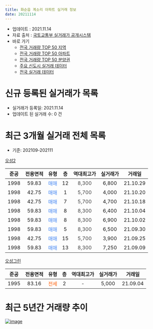 ```yaml
---
title: 화순읍 계소리 아파트 실거래 정보
date: 20211114
---
```


* 업데이트 : 2021.11.14
* 자료 출처 : [국토교통부 실거래가 공개시스템](http://rt.molit.go.kr)
* 바로 가기
    * [전국 거래량 TOP 50 지역](https://apt-info.github.io/apt-trade-info/tr)
    * [전국 거래량 TOP 50 아파트](https://apt-info.github.io/apt-trade-info/ta)
    * [전국 거래량 TOP 50 분양권](https://apt-info.github.io/apt-trade-info/tb)
    * [주요 신도시 실거래 데이터](https://apt-info.github.io/apt-trade-info/newtown)
    * [전국 실거래 데이터](https://apt-info.github.io/apt-trade-info/all)



<script async src="https://pagead2.googlesyndication.com/pagead/js/adsbygoogle.js"></script>
<!-- 기본광고 -->
<ins class="adsbygoogle"
     style="display:block"
     data-ad-client="ca-pub-1142216861245946"
     data-ad-slot="4805727019"
     data-ad-format="auto"
     data-full-width-responsive="true"></ins>
<script>
     (adsbygoogle = window.adsbygoogle || []).push({});
</script>


# 신규 등록된 실거래가 목록

* 실거래가 등록일: 2021.11.14
* 업데이트 된 실거래 수: 0 건




<script async src="https://pagead2.googlesyndication.com/pagead/js/adsbygoogle.js"></script>
<!-- 기본광고 -->
<ins class="adsbygoogle"
     style="display:block"
     data-ad-client="ca-pub-1142216861245946"
     data-ad-slot="4805727019"
     data-ad-format="auto"
     data-full-width-responsive="true"></ins>
<script>
     (adsbygoogle = window.adsbygoogle || []).push({});
</script>


# 최근 3개월 실거래 전체 목록
* 기준: 202109-202111


[오성2](https://search.naver.com/search.naver?query=%EC%98%A4%EC%84%B12)

|준공|전용면적|유형|층|역대최고가|실거래가|거래일|
|:---:|:---:|:---:|:---:|:---:|:---:|:---:|
|1998|59.83|<span style="color:#4285F3">매매</span>|12|<span style="color:#444444">8,300</span>|6,800|21.10.29|
|1998|42.75|<span style="color:#4285F3">매매</span>|1|<span style="color:#444444">5,700</span>|4,000|21.10.20|
|1998|42.75|<span style="color:#4285F3">매매</span>|7|<span style="color:#444444">5,700</span>|4,700|21.10.18|
|1998|59.83|<span style="color:#4285F3">매매</span>|8|<span style="color:#444444">8,300</span>|6,400|21.10.04|
|1998|59.83|<span style="color:#4285F3">매매</span>|8|<span style="color:#444444">8,300</span>|6,900|21.10.02|
|1998|59.83|<span style="color:#4285F3">매매</span>|5|<span style="color:#444444">8,300</span>|6,500|21.09.30|
|1998|42.75|<span style="color:#4285F3">매매</span>|15|<span style="color:#444444">5,700</span>|3,900|21.09.25|
|1998|59.83|<span style="color:#4285F3">매매</span>|13|<span style="color:#444444">8,300</span>|7,250|21.09.09|

[오성그린](https://search.naver.com/search.naver?query=%EC%98%A4%EC%84%B1%EA%B7%B8%EB%A6%B0)

|준공|전용면적|유형|층|역대최고가|실거래가|거래일|
|:---:|:---:|:---:|:---:|:---:|:---:|:---:|
|1995|83.16|<span style="color:#FF5A00">전세</span>|2|<span style="color:#444444">-</span>|5,000|21.09.04|



<script async src="https://pagead2.googlesyndication.com/pagead/js/adsbygoogle.js"></script>
<!-- 기본광고 -->
<ins class="adsbygoogle"
     style="display:block"
     data-ad-client="ca-pub-1142216861245946"
     data-ad-slot="4805727019"
     data-ad-format="auto"
     data-full-width-responsive="true"></ins>
<script>
     (adsbygoogle = window.adsbygoogle || []).push({});
</script>


# 최근 5년간 거래량 추이


<div style="width:100%;">
    <canvas id="deal_progress" height="200"></canvas>
</div>

<script>
new Chart(document.getElementById("deal_progress"), {
    type: 'line',
    data: {
        labels: ['16.01','16.03','16.04','16.05','16.06','16.08','16.09','16.10','16.11','16.12','17.01','17.02','17.03','17.04','17.05','17.06','17.07','17.08','17.09','17.10','17.11','17.12','18.02','18.03','18.04','18.05','18.06','18.07','18.08','18.09','18.10','18.11','18.12','19.01','19.02','19.03','19.04','19.05','19.06','19.07','19.08','19.09','19.10','19.11','19.12','20.01','20.02','20.03','20.04','20.05','20.08','20.09','20.10','20.11','20.12','21.01','21.02','21.03','21.04','21.05','21.06','21.07','21.08','21.09','21.10'],
        datasets: [{
            label: '매매/분양권',
            data: [1,3,6,3,2,2,4,1,3,2,1,2,2,1,0,4,1,1,2,1,1,1,3,2,2,0,1,1,1,2,7,2,4,6,4,2,3,1,2,2,2,1,1,3,2,1,3,2,4,1,0,2,1,2,1,0,1,1,2,3,1,2,2,3,5],
            borderColor: "rgba(66, 133, 243, 1)",
            backgroundColor: "rgba(66, 133, 243, 0.05)",
            borderWidth: 1,
            pointRadius: 0,
            fill: false,
            lineTension: 0
        },{
            label: '전/월세',
            data: [1,0,0,0,0,0,0,0,1,0,0,0,1,1,3,1,1,0,1,0,2,0,2,2,0,2,0,0,1,1,0,0,0,2,0,0,2,0,0,0,1,1,1,1,1,0,1,0,0,0,3,0,1,2,1,1,0,1,0,0,0,1,0,1,0],
            borderColor: "rgba(255, 90, 0, 1)",
            backgroundColor: "rgba(255, 90, 0, 0.05)",
            borderWidth: 1,
            pointRadius: 0,
            fill: false,
            lineTension: 0
        },{
            label: '합계',
            data: [2,3,6,3,2,2,4,1,4,2,1,2,3,2,3,5,2,1,3,1,3,1,5,4,2,2,1,1,2,3,7,2,4,8,4,2,5,1,2,2,3,2,2,4,3,1,4,2,4,1,3,2,2,4,2,1,1,2,2,3,1,3,2,4,5],
            borderColor: "rgba(0, 0, 0, 1)",
            backgroundColor: "rgba(0, 0, 0, 0.03)",
            borderWidth: 0.1,
            pointRadius: 0,
            fill: true,
            lineTension: 0
        }
        ]
    },
    options: {
        responsive: true,
        title: {
            display: false
        },
        tooltips: {
            mode: 'index',
            intersect: false
        },
        hover: {
            mode: 'nearest',
            intersect: true
        },
        scales: {
            xAxes: [{
                display: true,
                scaleLabel: {
                    display: true,
                    labelString: '년/월'
                }
            }],
            yAxes: [{
                display: true,
                ticks: {
                    suggestedMin: 0,
                },
                scaleLabel: {
                    display: true,
                    labelString: '실거래 수'
                }
            }]
        }
    }
});

</script>


[![image](https://apt-info.github.io/images/2020-01-03-apt-trade-info/1024x500.png)](https://play.google.com/store/apps/details?id=com.aptinfo.apttradeinfo)


